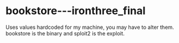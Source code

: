 # bookstore---ironthree_final

Uses values hardcoded for my machine, you may have to alter them.
bookstore is the binary and sploit2 is the exploit.
